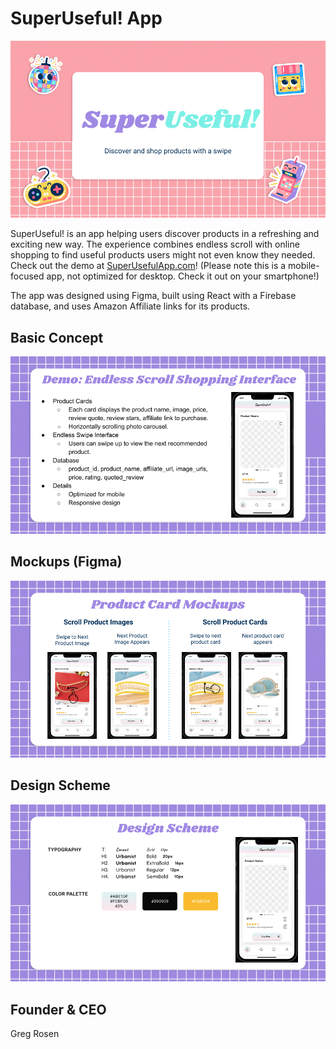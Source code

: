 # SuperUseful! App

<img src="https://raw.githubusercontent.com/gregrosen/AI-Product-Portfolio/master/SuperUseful_Mobile_App/Images/Main_page.png" alt="Image Description" width="700" />

SuperUseful! is an app helping users discover products in a refreshing and exciting new way. The experience combines endless scroll with online shopping to find useful products users might not even know they needed. Check out the demo at [SuperUsefulApp.com](https://superusefulapp.com)! (Please note this is a mobile-focused app, not optimized for desktop. Check it out on your smartphone!)

The app was designed using Figma, built using React with a Firebase database, and uses Amazon Affiliate links for its products.

## Basic Concept

<img src="https://raw.githubusercontent.com/gregrosen/AI-Product-Portfolio/master/SuperUseful_Mobile_App/Images/Demo_page.png" alt="Image Description" width="700" />

## Mockups (Figma)

<img src="https://raw.githubusercontent.com/gregrosen/AI-Product-Portfolio/master/SuperUseful_Mobile_App/Images/Product_mockups.png" alt="Image Description" width="700" />


## Design Scheme

<img src="https://raw.githubusercontent.com/gregrosen/AI-Product-Portfolio/master/SuperUseful_Mobile_App/Images/Design_scheme.png" alt="Image Description" width="700" />

## Founder & CEO

Greg Rosen

